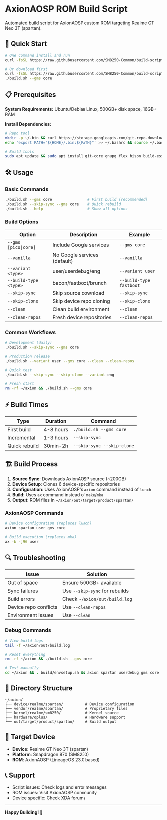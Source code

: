 # AxionAOSP ROM Build Script

Automated build script for AxionAOSP custom ROM targeting Realme GT Neo 3T (spartan).

## 🚀 Quick Start

```bash
# One command install and run
curl -fsSL https://raw.githubusercontent.com/SM8250-Common/build-script_axion/main/build.sh | bash

# Or download first
curl -fsSL https://raw.githubusercontent.com/SM8250-Common/build-script_axion/main/build.sh -o build.sh && chmod +x build.sh
./build.sh --gms core
```

## 📋 Prerequisites

**System Requirements:** Ubuntu/Debian Linux, 500GB+ disk space, 16GB+ RAM

**Install Dependencies:**
```bash
# Repo tool
mkdir -p ~/.bin && curl https://storage.googleapis.com/git-repo-downloads/repo > ~/.bin/repo && chmod a+rx ~/.bin/repo
echo 'export PATH="${HOME}/.bin:${PATH}"' >> ~/.bashrc && source ~/.bashrc

# Build tools
sudo apt update && sudo apt install git-core gnupg flex bison build-essential zip curl zlib1g-dev libc6-dev-i386 libncurses5 lib32ncurses5-dev x11proto-core-dev libx11-dev lib32z1-dev libgl1-mesa-dev libxml2-utils xsltproc unzip fontconfig python3
```

## 🛠️ Usage

### Basic Commands
```bash
./build.sh --gms core                # First build (recommended)
./build.sh --skip-sync --gms core    # Quick rebuild
./build.sh --help                    # Show all options
```

### Build Options

| Option | Description | Example |
|--------|-------------|----------|
| `--gms [pico\|core]` | Include Google services | `--gms core` |
| `--vanilla` | No Google services (default) | `--vanilla` |
| `--variant <type>` | user/userdebug/eng | `--variant user` |
| `--build-type <type>` | bacon/fastboot/brunch | `--build-type fastboot` |
| `--skip-sync` | Skip source download | `--skip-sync` |
| `--skip-clone` | Skip device repo cloning | `--skip-clone` |
| `--clean` | Clean build environment | `--clean` |
| `--clean-repos` | Fresh device repositories | `--clean-repos` |

### Common Workflows
```bash
# Development (daily)
./build.sh --skip-sync --gms core

# Production release
./build.sh --variant user --gms core --clean --clean-repos

# Quick test
./build.sh --skip-sync --skip-clone --variant eng

# Fresh start
rm -rf ~/axion && ./build.sh --gms core
```

## ⚡ Build Times

| Type | Duration | Command |
|------|----------|---------|
| First build | 4-8 hours | `./build.sh --gms core` |
| Incremental | 1-3 hours | `--skip-sync` |
| Quick rebuild | 30min-2h | `--skip-sync --skip-clone` |

## 🏗️ Build Process

1. **Source Sync**: Downloads AxionAOSP source (~200GB)
2. **Device Setup**: Clones 6 device-specific repositories
3. **Configuration**: Uses AxionAOSP's `axion` command instead of `lunch`
4. **Build**: Uses `ax` command instead of `make`/`mka`
5. **Output**: ROM files in `~/axion/out/target/product/spartan/`

### AxionAOSP Commands
```bash
# Device configuration (replaces lunch)
axion spartan user gms core

# Build execution (replaces mka)
ax -b -j96 user
```

## 🔍 Troubleshooting

| Issue | Solution |
|-------|----------|
| Out of space | Ensure 500GB+ available |
| Sync failures | Use `--skip-sync` for rebuilds |
| Build errors | Check `~/axion/out/build.log` |
| Device repo conflicts | Use `--clean-repos` |
| Environment issues | Use `--clean` |

### Debug Commands
```bash
# View build logs
tail -f ~/axion/out/build.log

# Reset everything
rm -rf ~/axion && ./build.sh --gms core

# Test manually
cd ~/axion && . build/envsetup.sh && axion spartan userdebug gms core
```

## 📂 Directory Structure
```
~/axion/
├── device/realme/spartan/          # Device configuration
├── vendor/realme/spartan/          # Proprietary files
├── kernel/realme/sm8250/           # Kernel source
├── hardware/oplus/                 # Hardware support
└── out/target/product/spartan/     # Build output
```

## 🎯 Target Device

- **Device**: Realme GT Neo 3T (spartan)
- **Platform**: Snapdragon 870 (SM8250)
- **ROM**: AxionAOSP (LineageOS 23.0 based)

## 📞 Support

- Script issues: Check logs and error messages
- ROM issues: Visit AxionAOSP community
- Device specific: Check XDA forums

---

**Happy Building! 🚀**
